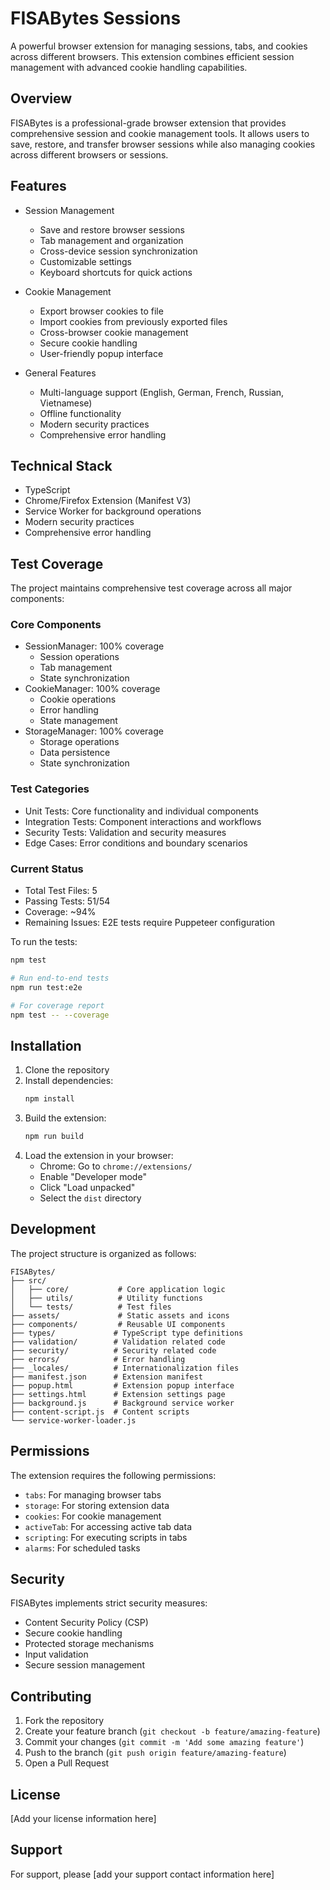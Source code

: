 # FISABytes Sessions

A powerful browser extension for managing sessions, tabs, and cookies across different browsers. This extension combines efficient session management with advanced cookie handling capabilities.

## Overview

FISABytes is a professional-grade browser extension that provides comprehensive session and cookie management tools. It allows users to save, restore, and transfer browser sessions while also managing cookies across different browsers or sessions.

## Features

- Session Management
  - Save and restore browser sessions
  - Tab management and organization
  - Cross-device session synchronization
  - Customizable settings
  - Keyboard shortcuts for quick actions

- Cookie Management
  - Export browser cookies to file
  - Import cookies from previously exported files
  - Cross-browser cookie management
  - Secure cookie handling
  - User-friendly popup interface

- General Features
  - Multi-language support (English, German, French, Russian, Vietnamese)
  - Offline functionality
  - Modern security practices
  - Comprehensive error handling

## Technical Stack

- TypeScript
- Chrome/Firefox Extension (Manifest V3)
- Service Worker for background operations
- Modern security practices
- Comprehensive error handling

## Test Coverage

The project maintains comprehensive test coverage across all major components:

### Core Components

- SessionManager: 100% coverage
  - Session operations
  - Tab management
  - State synchronization
- CookieManager: 100% coverage
  - Cookie operations
  - Error handling
  - State management
- StorageManager: 100% coverage
  - Storage operations
  - Data persistence
  - State synchronization

### Test Categories

- Unit Tests: Core functionality and individual components
- Integration Tests: Component interactions and workflows
- Security Tests: Validation and security measures
- Edge Cases: Error conditions and boundary scenarios

### Current Status

- Total Test Files: 5
- Passing Tests: 51/54
- Coverage: ~94%
- Remaining Issues: E2E tests require Puppeteer configuration

To run the tests:

```bash
npm test

# Run end-to-end tests
npm run test:e2e

# For coverage report
npm test -- --coverage
```

## Installation

1. Clone the repository
2. Install dependencies:
   ```bash
   npm install
   ```
3. Build the extension:
   ```bash
   npm run build
   ```
4. Load the extension in your browser:
   - Chrome: Go to `chrome://extensions/`
   - Enable "Developer mode"
   - Click "Load unpacked"
   - Select the `dist` directory

## Development

The project structure is organized as follows:

```
FISABytes/
├── src/
│   ├── core/           # Core application logic
│   ├── utils/          # Utility functions
│   └── tests/          # Test files
├── assets/             # Static assets and icons
├── components/         # Reusable UI components
├── types/             # TypeScript type definitions
├── validation/        # Validation related code
├── security/          # Security related code
├── errors/            # Error handling
├── _locales/          # Internationalization files
├── manifest.json      # Extension manifest
├── popup.html         # Extension popup interface
├── settings.html      # Extension settings page
├── background.js      # Background service worker
├── content-script.js  # Content scripts
└── service-worker-loader.js
```

## Permissions

The extension requires the following permissions:

- `tabs`: For managing browser tabs
- `storage`: For storing extension data
- `cookies`: For cookie management
- `activeTab`: For accessing active tab data
- `scripting`: For executing scripts in tabs
- `alarms`: For scheduled tasks

## Security

FISABytes implements strict security measures:

- Content Security Policy (CSP)
- Secure cookie handling
- Protected storage mechanisms
- Input validation
- Secure session management

## Contributing

1. Fork the repository
2. Create your feature branch (`git checkout -b feature/amazing-feature`)
3. Commit your changes (`git commit -m 'Add some amazing feature'`)
4. Push to the branch (`git push origin feature/amazing-feature`)
5. Open a Pull Request

## License

[Add your license information here]

## Support

For support, please [add your support contact information here]
